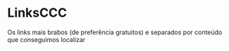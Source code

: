 # LinksCCC
Os links mais brabos (de preferência gratuitos) e separados por conteúdo que conseguimos localizar
